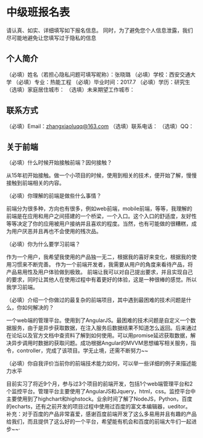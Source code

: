 # 中级班报名表

请认真、如实、详细填写如下报名信息。
同时，为了避免您个人信息泄露，我们尽可能地避免让您填写过于隐私的信息

## 个人简介

（必填）姓名（若担心隐私问题可填写昵称）：张晓璐
（必填）学校：西安交通大学
（必填）专业：热能工程
（必填）毕业时间：2017.7
（必填）学历：研究生
（选填）家庭居住城市：
（选填）未来期望工作城市：

## 联系方式

（必填）Email：zhangxiaoluqq@163.com
（选填）联系电话：
（选填）QQ：

## 关于前端

（必填）什么时候开始接触前端？因何接触？
  
  从15年初开始接触。做一个小项目的时候，使用到相关的技术，便开始了解，慢慢接触到前端相关的内容。
  
（必填）你理解的前端是做些什么事情？
  
  前端分为很多种，方向也有很多，例如web前端，mobile前端，等等，我理解的前端是在应用和用户之间搭建的一个桥梁，一个入口。这个入口的舒适度，友好性等等决定了你的应用被用户接纳并且喜欢的程度。当然，也有可能做的很糟糕，成为用户厌恶并且再也不会使用的残次品。
  
（必填）你为什么要学习前端？
  
  作为一个用户，我希望我使用的产品独一无二，根据我的喜好来变化，根据我的使用习惯来不断完善。
  作为一个前端开发者，我需要从用户的角度来看待产品，将产品易用性及用户体验做到极致。
  前端让我可以对自己提出要求，并且实现自己的要求，同时让其他人在使用过程中有着更好的体验，这是一种很棒的感觉。所以我学习前端。
  
（必填）介绍一个你做过的最复杂的前端项目，其中遇到最困难的技术问题是什么，你如何解决的？
  
  一个web端的管理平台。使用到了AngularJS。最困难的技术问题是自定义一个数据服务，由于是异步获取数据，在注入服务后数据结果不知道怎么返回。后来通过在论坛以及官方文档中查资料了解到如何使用。可以用promise延迟获取数据，解决异步调用时数据的获取问题。成功根据Angular的MVVM思想编写相关服务，指令，controller，完成了该项目。学无止境，还需不断努力~~
  
（必填）你自我评价当前你的前端技术能力如何，可以举一些详细的例子来描述能力水平
  
  目前实习了将近9个月，参与过3个项目的前端开发，包括1个web端管理平台和2个监控平台。管理平台主要使用了AngularJS和Jquery，html，css。监控平台中主要使用到了highchart和highstock。业余时间了解了NodeJS，Python，百度的echarts，还有之前开发的项目过程中使用过百度的富文本编辑器，ueditor。
  补充：对于百度的产品非常喜爱，感谢百度前端开发了这么多易用并且有趣的产品给我们，而且提供了这么好的一个平台，希望能有机会和百度的前端大牛们一起进步~~·
